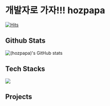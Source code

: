 # 개발자로 가자!!! hozpapa
[![Hits](https://hits.seeyoufarm.com/api/count/incr/badge.svg?url=https%3A%2F%2Fgithub.com%2Fhozpapa&count_bg=%2379C83D&title_bg=%23555555&icon=&icon_color=%23E7E7E7&title=hits&edge_flat=false)](https://hits.seeyoufarm.com)

## Github Stats

![(hozpapa)'s GitHub stats](https://github-readme-stats.vercel.app/api?username=hozpapa)

## Tech Stacks
![](https://img.shields.io/badge/Spring-6DB33F?style=for-the-badge&logo=spring&logoColor=white)

## Projects
